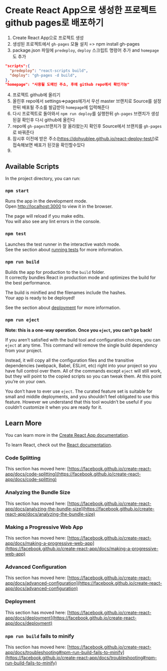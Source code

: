 # Create React App으로 생성한 프로젝트 github pages로 배포하기

1. Create React App으로 프로젝트 생성
2. 생성된 프로젝트에서 `gh-pages` 모듈 설치 => npm install gh-pages
3. package.json 파일에 `predeploy`, `deploy` 스크립트 명령어 추가 and `homepage`도 추가
```json
"scripts":{ 
  "predeploy": "react-scripts build", 
  "deploy": "gh-pages -d build", 
},
"homepage": "사용될 도메인 주소, 후에 github repo에서 확인가능"
```
4. 프로젝트 github에 올리기
5. 올린후 repo에서 settings=>pages에가서 우선 master 브랜치로 Source를 설정한뒤 배포될 주소를 발급받아 `homepage`에 입력해준다
6. 다시 프로젝트로 돌아와서 `npm run deploy`를 실행한뒤  `gh-pages` 브랜치가 생성된걸 확인후 다시 github에 올린다
7. repo에 `gh-pages`브랜치가 잘 올라왔는지 확인후 Source에서 브랜치를 `gh-pages`로 바꿔준다
8. 잠시후 이전에 받은 주소(https://dohyublee.github.io/react-deploy-test/)로 접속해보면 배포가 된것을 확인할수있다
9. 

## Available Scripts

In the project directory, you can run:

### `npm start`

Runs the app in the development mode.\
Open [http://localhost:3000](http://localhost:3000) to view it in the browser.

The page will reload if you make edits.\
You will also see any lint errors in the console.

### `npm test`

Launches the test runner in the interactive watch mode.\
See the section about [running tests](https://facebook.github.io/create-react-app/docs/running-tests) for more information.

### `npm run build`

Builds the app for production to the `build` folder.\
It correctly bundles React in production mode and optimizes the build for the best performance.

The build is minified and the filenames include the hashes.\
Your app is ready to be deployed!

See the section about [deployment](https://facebook.github.io/create-react-app/docs/deployment) for more information.

### `npm run eject`

**Note: this is a one-way operation. Once you `eject`, you can’t go back!**

If you aren’t satisfied with the build tool and configuration choices, you can `eject` at any time. This command will remove the single build dependency from your project.

Instead, it will copy all the configuration files and the transitive dependencies (webpack, Babel, ESLint, etc) right into your project so you have full control over them. All of the commands except `eject` will still work, but they will point to the copied scripts so you can tweak them. At this point you’re on your own.

You don’t have to ever use `eject`. The curated feature set is suitable for small and middle deployments, and you shouldn’t feel obligated to use this feature. However we understand that this tool wouldn’t be useful if you couldn’t customize it when you are ready for it.

## Learn More

You can learn more in the [Create React App documentation](https://facebook.github.io/create-react-app/docs/getting-started).

To learn React, check out the [React documentation](https://reactjs.org/).

### Code Splitting

This section has moved here: [https://facebook.github.io/create-react-app/docs/code-splitting](https://facebook.github.io/create-react-app/docs/code-splitting)

### Analyzing the Bundle Size

This section has moved here: [https://facebook.github.io/create-react-app/docs/analyzing-the-bundle-size](https://facebook.github.io/create-react-app/docs/analyzing-the-bundle-size)

### Making a Progressive Web App

This section has moved here: [https://facebook.github.io/create-react-app/docs/making-a-progressive-web-app](https://facebook.github.io/create-react-app/docs/making-a-progressive-web-app)

### Advanced Configuration

This section has moved here: [https://facebook.github.io/create-react-app/docs/advanced-configuration](https://facebook.github.io/create-react-app/docs/advanced-configuration)

### Deployment

This section has moved here: [https://facebook.github.io/create-react-app/docs/deployment](https://facebook.github.io/create-react-app/docs/deployment)

### `npm run build` fails to minify

This section has moved here: [https://facebook.github.io/create-react-app/docs/troubleshooting#npm-run-build-fails-to-minify](https://facebook.github.io/create-react-app/docs/troubleshooting#npm-run-build-fails-to-minify)
